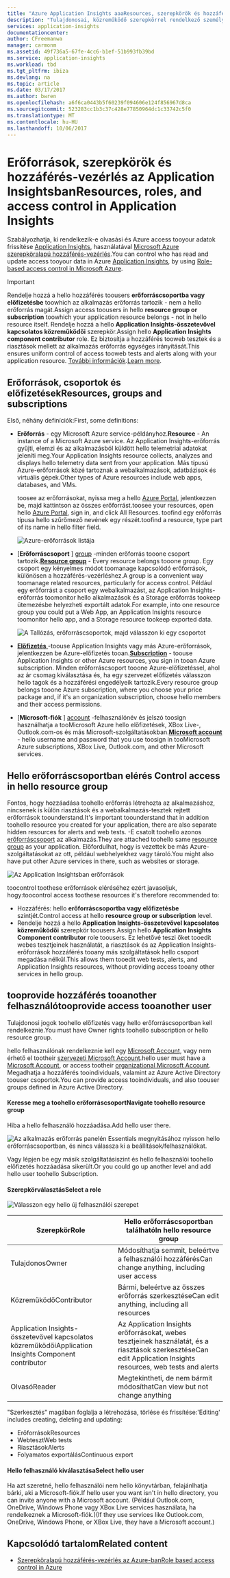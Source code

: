```yaml
---
title: "Azure Application Insights aaaResources, szerepkörök és hozzáférés-vezérlés |} Microsoft Docs"
description: "Tulajdonosai, közreműködő szerepkörrel rendelkező személyek és a szervezet insights olvasói."
services: application-insights
documentationcenter: 
author: CFreemanwa
manager: carmonm
ms.assetid: 49f736a5-67fe-4cc6-b1ef-51b993fb39bd
ms.service: application-insights
ms.workload: tbd
ms.tgt_pltfrm: ibiza
ms.devlang: na
ms.topic: article
ms.date: 03/17/2017
ms.author: bwren
ms.openlocfilehash: a6f6ca0443b5f60239f094606e124f856967d8ca
ms.sourcegitcommit: 523283cc1b3c37c428e77850964dc1c33742c5f0
ms.translationtype: MT
ms.contentlocale: hu-HU
ms.lasthandoff: 10/06/2017
---
```

# <a name="resources-roles-and-access-control-in-application-insights"></a><span data-ttu-id="3fb50-103">Erőforrások, szerepkörök és hozzáférés-vezérlés az Application Insightsban</span><span class="sxs-lookup"><span data-stu-id="3fb50-103">Resources, roles, and access control in Application Insights</span></span>
<span data-ttu-id="3fb50-104">Szabályozhatja, ki rendelkezik-e olvasási és Azure access tooyour adatok frissítése [Application Insights][start], használatával [Microsoft Azure szerepköralapú hozzáférés-vezérlés](../active-directory/role-based-access-control-configure.md).</span><span class="sxs-lookup"><span data-stu-id="3fb50-104">You can control who has read and update access tooyour data in Azure [Application Insights][start], by using [Role-based access control in Microsoft Azure](../active-directory/role-based-access-control-configure.md).</span></span>

> [!IMPORTANT]
> <span data-ttu-id="3fb50-105">Rendelje hozzá a hello hozzáférés toousers **erőforráscsoportba vagy előfizetésbe** toowhich az alkalmazás erőforrás tartozik - nem a hello erőforrás magát.</span><span class="sxs-lookup"><span data-stu-id="3fb50-105">Assign access toousers in hello **resource group or subscription** toowhich your application resource belongs - not in hello resource itself.</span></span> <span data-ttu-id="3fb50-106">Rendelje hozzá a hello **Application Insights-összetevővel kapcsolatos közreműködői** szerepkör.</span><span class="sxs-lookup"><span data-stu-id="3fb50-106">Assign hello **Application Insights component contributor** role.</span></span> <span data-ttu-id="3fb50-107">Ez biztosítja a hozzáférés tooweb tesztek és a riasztások mellett az alkalmazás erőforrás egységes irányítását.</span><span class="sxs-lookup"><span data-stu-id="3fb50-107">This ensures uniform control of access tooweb tests and alerts along with your application resource.</span></span> <span data-ttu-id="3fb50-108">[További információk](#access).</span><span class="sxs-lookup"><span data-stu-id="3fb50-108">[Learn more](#access).</span></span>
> 
> 

## <a name="resources-groups-and-subscriptions"></a><span data-ttu-id="3fb50-109">Erőforrások, csoportok és előfizetések</span><span class="sxs-lookup"><span data-stu-id="3fb50-109">Resources, groups and subscriptions</span></span>
<span data-ttu-id="3fb50-110">Első, néhány definíciók:</span><span class="sxs-lookup"><span data-stu-id="3fb50-110">First, some definitions:</span></span>

* <span data-ttu-id="3fb50-111">**Erőforrás** - egy Microsoft Azure service-példányhoz.</span><span class="sxs-lookup"><span data-stu-id="3fb50-111">**Resource** - An instance of a Microsoft Azure service.</span></span> <span data-ttu-id="3fb50-112">Az Application Insights-erőforrás gyűjti, elemzi és az alkalmazásból küldött hello telemetriai adatokat jeleníti meg.</span><span class="sxs-lookup"><span data-stu-id="3fb50-112">Your Application Insights resource collects, analyzes and displays hello telemetry data sent from your application.</span></span>  <span data-ttu-id="3fb50-113">Más típusú Azure-erőforrások közé tartoznak a webalkalmazások, adatbázisok és virtuális gépek.</span><span class="sxs-lookup"><span data-stu-id="3fb50-113">Other types of Azure resources include web apps, databases, and VMs.</span></span>
  
    <span data-ttu-id="3fb50-114">toosee az erőforrásokat, nyissa meg a hello [Azure Portal][portal], jelentkezzen be, majd kattintson az összes erőforrást.</span><span class="sxs-lookup"><span data-stu-id="3fb50-114">toosee your resources, open hello [Azure Portal][portal], sign in, and click All Resources.</span></span> <span data-ttu-id="3fb50-115">toofind egy erőforrás típusa hello szűrőmező nevének egy részét.</span><span class="sxs-lookup"><span data-stu-id="3fb50-115">toofind a resource, type part of its name in hello filter field.</span></span>
  
    ![Azure-erőforrások listája](./media/app-insights-resources-roles-access-control/10-browse.png)

<a name="resource-group"></a>

* <span data-ttu-id="3fb50-117">[**Erőforráscsoport** ] [ group] -minden erőforrás tooone csoport tartozik.</span><span class="sxs-lookup"><span data-stu-id="3fb50-117">[**Resource group**][group] - Every resource belongs tooone group.</span></span> <span data-ttu-id="3fb50-118">Egy csoport egy kényelmes módot toomanage kapcsolódó erőforrások, különösen a hozzáférés-vezérléshez.</span><span class="sxs-lookup"><span data-stu-id="3fb50-118">A group is a convenient way toomanage related resources, particularly for access control.</span></span> <span data-ttu-id="3fb50-119">Például egy erőforrást a csoport egy webalkalmazást, az Application Insights-erőforrás toomonitor hello alkalmazások és a Storage erőforrás tookeep ütemezésbe helyezheti exportált adatok.</span><span class="sxs-lookup"><span data-stu-id="3fb50-119">For example, into one resource group you could put a Web App, an Application Insights resource toomonitor hello app, and a Storage resource tookeep exported data.</span></span>

    ![A Tallózás, erőforráscsoportok, majd válasszon ki egy csoportot](./media/app-insights-resources-roles-access-control/11-group.png)

* <span data-ttu-id="3fb50-121">[**Előfizetés** ](https://manage.windowsazure.com) -toouse Application Insights vagy más Azure-erőforrások, jelentkezzen be Azure-előfizetés tooan.</span><span class="sxs-lookup"><span data-stu-id="3fb50-121">[**Subscription**](https://manage.windowsazure.com) - toouse Application Insights or other Azure resources, you sign in tooan Azure subscription.</span></span> <span data-ttu-id="3fb50-122">Minden erőforráscsoport tooone Azure-előfizetéssel, ahol az ár csomag kiválasztása és, ha egy szervezet előfizetés válasszon hello tagok és a hozzáférési engedélyeik tartozik.</span><span class="sxs-lookup"><span data-stu-id="3fb50-122">Every resource group belongs tooone Azure subscription, where you choose your price package and, if it's an organization subscription, choose hello members and their access permissions.</span></span>
* <span data-ttu-id="3fb50-123">[**Microsoft-fiók** ] [ account] -felhasználónév és jelszó toosign használhatja a tooMicrosoft Azure hello előfizetések, XBox Live-, Outlook.com-os és más Microsoft-szolgáltatásokban.</span><span class="sxs-lookup"><span data-stu-id="3fb50-123">[**Microsoft account**][account] - hello username and password that you use toosign in tooMicrosoft Azure subscriptions, XBox Live, Outlook.com, and other Microsoft services.</span></span>

## <span data-ttu-id="3fb50-124"><a name="access"></a>Hello erőforráscsoportban elérés</span><span class="sxs-lookup"><span data-stu-id="3fb50-124"><a name="access"></a> Control access in hello resource group</span></span>
<span data-ttu-id="3fb50-125">Fontos, hogy hozzáadása toohello erőforrás létrehozta az alkalmazáshoz, nincsenek is külön riasztások és a webalkalmazás-tesztek rejtett erőforrások toounderstand.</span><span class="sxs-lookup"><span data-stu-id="3fb50-125">It's important toounderstand that in addition toohello resource you created for your application, there are also separate hidden resources for alerts and web tests.</span></span> <span data-ttu-id="3fb50-126">-E csatolt toohello azonos [erőforráscsoport](#resource-group) az alkalmazás.</span><span class="sxs-lookup"><span data-stu-id="3fb50-126">They are attached toohello same [resource group](#resource-group) as your application.</span></span> <span data-ttu-id="3fb50-127">Előfordulhat, hogy is vezettek be más Azure-szolgáltatásokat az ott, például webhelyekhez vagy tároló.</span><span class="sxs-lookup"><span data-stu-id="3fb50-127">You might also have put other Azure services in there, such as websites or storage.</span></span>

![Az Application Insightsban erőforrások](./media/app-insights-resources-roles-access-control/00-resources.png)

<span data-ttu-id="3fb50-129">toocontrol toothese erőforrások eléréséhez ezért javasoljuk, hogy:</span><span class="sxs-lookup"><span data-stu-id="3fb50-129">toocontrol access toothese resources it's therefore recommended to:</span></span>

* <span data-ttu-id="3fb50-130">Hozzáférés: hello **erőforráscsoportba vagy előfizetésbe** szintjét.</span><span class="sxs-lookup"><span data-stu-id="3fb50-130">Control access at hello **resource group or subscription** level.</span></span>
* <span data-ttu-id="3fb50-131">Rendelje hozzá a hello **Application Insights-összetevővel kapcsolatos közreműködői** szerepkör toousers.</span><span class="sxs-lookup"><span data-stu-id="3fb50-131">Assign hello **Application Insights Component contributor** role toousers.</span></span> <span data-ttu-id="3fb50-132">Ez lehetővé teszi őket tooedit webes tesztjeinek használatát, a riasztások és az Application Insights-erőforrások hozzáférés tooany más szolgáltatások hello csoport megadása nélkül.</span><span class="sxs-lookup"><span data-stu-id="3fb50-132">This allows them tooedit web tests, alerts, and Application Insights resources, without providing access tooany other services in hello group.</span></span>

## <a name="tooprovide-access-tooanother-user"></a><span data-ttu-id="3fb50-133">tooprovide hozzáférés tooanother felhasználó</span><span class="sxs-lookup"><span data-stu-id="3fb50-133">tooprovide access tooanother user</span></span>
<span data-ttu-id="3fb50-134">Tulajdonosi jogok toohello előfizetés vagy hello erőforráscsoportban kell rendelkeznie.</span><span class="sxs-lookup"><span data-stu-id="3fb50-134">You must have Owner rights toohello subscription or hello resource group.</span></span>

<span data-ttu-id="3fb50-135">hello felhasználónak rendelkeznie kell egy [Microsoft Account][account], vagy nem érhető el tootheir [szervezeti Microsoft Account](../active-directory/sign-up-organization.md).</span><span class="sxs-lookup"><span data-stu-id="3fb50-135">hello user must have a [Microsoft Account][account], or access tootheir [organizational Microsoft Account](../active-directory/sign-up-organization.md).</span></span> <span data-ttu-id="3fb50-136">Megadhatja a hozzáférés tooindividuals, valamint az Azure Active Directory toouser csoportok.</span><span class="sxs-lookup"><span data-stu-id="3fb50-136">You can provide access tooindividuals, and also toouser groups defined in Azure Active Directory.</span></span>

#### <a name="navigate-toohello-resource-group"></a><span data-ttu-id="3fb50-137">Keresse meg a toohello erőforráscsoport</span><span class="sxs-lookup"><span data-stu-id="3fb50-137">Navigate toohello resource group</span></span>
<span data-ttu-id="3fb50-138">Hiba a hello felhasználó hozzáadása.</span><span class="sxs-lookup"><span data-stu-id="3fb50-138">Add hello user there.</span></span>

![Az alkalmazás erőforrás panelén Essentials megnyitásához nyisson hello erőforráscsoportban, és nincs válassza ki a beállítások/felhasználókat.](./media/app-insights-resources-roles-access-control/01-add-user.png)

<span data-ttu-id="3fb50-141">Vagy lépjen be egy másik szolgáltatásiszint és hello felhasználói toohello előfizetés hozzáadása sikerült.</span><span class="sxs-lookup"><span data-stu-id="3fb50-141">Or you could go up another level and add hello user toohello Subscription.</span></span>

#### <a name="select-a-role"></a><span data-ttu-id="3fb50-142">Szerepkörválasztás</span><span class="sxs-lookup"><span data-stu-id="3fb50-142">Select a role</span></span>
![Válasszon egy hello új felhasználói szerepet](./media/app-insights-resources-roles-access-control/03-role.png)

| <span data-ttu-id="3fb50-144">Szerepkör</span><span class="sxs-lookup"><span data-stu-id="3fb50-144">Role</span></span> | <span data-ttu-id="3fb50-145">Hello erőforráscsoportban található</span><span class="sxs-lookup"><span data-stu-id="3fb50-145">In hello resource group</span></span> |
| --- | --- |
| <span data-ttu-id="3fb50-146">Tulajdonos</span><span class="sxs-lookup"><span data-stu-id="3fb50-146">Owner</span></span> |<span data-ttu-id="3fb50-147">Módosíthatja semmit, beleértve a felhasználói hozzáférés</span><span class="sxs-lookup"><span data-stu-id="3fb50-147">Can change anything, including user access</span></span> |
| <span data-ttu-id="3fb50-148">Közreműködő</span><span class="sxs-lookup"><span data-stu-id="3fb50-148">Contributor</span></span> |<span data-ttu-id="3fb50-149">Bármi, beleértve az összes erőforrás szerkesztése</span><span class="sxs-lookup"><span data-stu-id="3fb50-149">Can edit anything, including all resources</span></span> |
| <span data-ttu-id="3fb50-150">Application Insights-összetevővel kapcsolatos közreműködői</span><span class="sxs-lookup"><span data-stu-id="3fb50-150">Application Insights Component contributor</span></span> |<span data-ttu-id="3fb50-151">Az Application Insights erőforrásokat, webes tesztjeinek használatát, és a riasztások szerkesztése</span><span class="sxs-lookup"><span data-stu-id="3fb50-151">Can edit Application Insights resources, web tests and alerts</span></span> |
| <span data-ttu-id="3fb50-152">Olvasó</span><span class="sxs-lookup"><span data-stu-id="3fb50-152">Reader</span></span> |<span data-ttu-id="3fb50-153">Megtekintheti, de nem bármit módosíthat</span><span class="sxs-lookup"><span data-stu-id="3fb50-153">Can view but not change anything</span></span> |

<span data-ttu-id="3fb50-154">"Szerkesztés" magában foglalja a létrehozása, törlése és frissítése:</span><span class="sxs-lookup"><span data-stu-id="3fb50-154">'Editing' includes creating, deleting and updating:</span></span>

* <span data-ttu-id="3fb50-155">Erőforrások</span><span class="sxs-lookup"><span data-stu-id="3fb50-155">Resources</span></span>
* <span data-ttu-id="3fb50-156">Webteszt</span><span class="sxs-lookup"><span data-stu-id="3fb50-156">Web tests</span></span>
* <span data-ttu-id="3fb50-157">Riasztások</span><span class="sxs-lookup"><span data-stu-id="3fb50-157">Alerts</span></span>
* <span data-ttu-id="3fb50-158">Folyamatos exportálás</span><span class="sxs-lookup"><span data-stu-id="3fb50-158">Continuous export</span></span>

#### <a name="select-hello-user"></a><span data-ttu-id="3fb50-159">Hello felhasználó kiválasztása</span><span class="sxs-lookup"><span data-stu-id="3fb50-159">Select hello user</span></span>

<span data-ttu-id="3fb50-160">Ha azt szeretné, hello felhasználói nem hello könyvtárban, felajánlhatja bárki, aki a Microsoft-fiók.</span><span class="sxs-lookup"><span data-stu-id="3fb50-160">If hello user you want isn't in hello directory, you can invite anyone with a Microsoft account.</span></span>
<span data-ttu-id="3fb50-161">(Például Outlook.com, OneDrive, Windows Phone vagy XBox Live services használata, ha rendelkeznek a Microsoft-fiók.)</span><span class="sxs-lookup"><span data-stu-id="3fb50-161">(If they use services like Outlook.com, OneDrive, Windows Phone, or XBox Live, they have a Microsoft account.)</span></span>

## <a name="related-content"></a><span data-ttu-id="3fb50-162">Kapcsolódó tartalom</span><span class="sxs-lookup"><span data-stu-id="3fb50-162">Related content</span></span>

* [<span data-ttu-id="3fb50-163">Szerepköralapú hozzáférés-vezérlés az Azure-ban</span><span class="sxs-lookup"><span data-stu-id="3fb50-163">Role based access control in Azure</span></span>](../active-directory/role-based-access-control-configure.md)

<!--Link references-->

[account]: https://account.microsoft.com
[group]: ../azure-resource-manager/resource-group-overview.md
[portal]: https://portal.azure.com/
[start]: app-insights-overview.md
